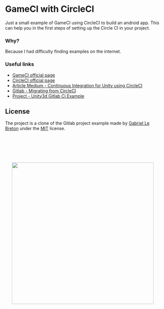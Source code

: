# GameCI with CircleCI

Just a small example of GameCI using CircleCI to build an android app. This can help you in the first steps of setting up the Circle CI in your project.

### Why?

Because I had difficulty finding examples on the internet.

### Useful links

- [GameCI official page](https://game.ci)
- [CircleCI official page](https://circleci.com)
- [Article Medium - Continuous Integration for Unity using CircleCI](https://medium.com/xrpractices/continuous-integration-for-unity-using-circleci-8d555f9fa35d)
- [Gitlab - Migrating from CircleCI](https://docs.gitlab.com/ee/ci/migration/circleci.html)
- [Project - Unity3d Gitlab Ci Example](https://gitlab.com/gableroux/unity3d-gitlab-ci-example)

## License

The project is a clone of the Gitlab project example made by [Gabriel Le Breton](https://gableroux.com) under the [MIT](LICENSE.md) license.

<!--
  ko-fi donation button 
 -->
<br>
<br>
<br>
<br>
<h4 align="center" style="text-align:center;">
  <a href="https://ko-fi.com/thisaislan">
    <img src="https://github.com/thisaislan/just-images/raw/main/images/ko-fi/ko-fi_donation_banner.gif" style="width: 460px">
  </a>
</h4>
<br>
<br>
<br>
<br>